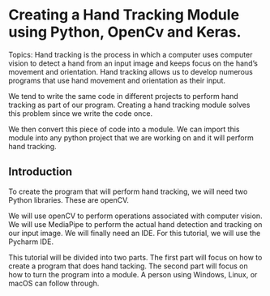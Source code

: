# Creating a Hand Tracking Module using Python, OpenCv and Keras.

Topics:
Hand tracking is the process in which a computer uses computer vision to detect a hand from an input image and keeps focus on the hand’s movement and orientation. Hand tracking allows us to develop numerous programs that use hand movement and orientation as their input.

We tend to write the same code in different projects to perform hand tracking as part of our program. Creating a hand tracking module solves this problem since we write the code once.

We then convert this piece of code into a module. We can import this module into any python project that we are working on and it will perform hand tracking.

## Introduction

To create the program that will perform hand tracking, we will need two Python libraries. These are openCV.

We will use openCV to perform operations associated with computer vision. We will use MediaPipe to perform the actual hand detection and tracking on our input image. We will finally need an IDE. For this tutorial, we will use the Pycharm IDE.

This tutorial will be divided into two parts. The first part will focus on how to create a program that does hand tacking. The second part will focus on how to turn the program into a module. A person using Windows, Linux, or macOS can follow through.
